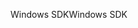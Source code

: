 <span data-ttu-id="b962a-101">Windows SDK</span><span class="sxs-lookup"><span data-stu-id="b962a-101">Windows SDK</span></span>
